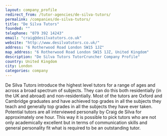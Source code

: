 ```yaml
---
layout: company_profile
redirect_from: /tutor-agencies/de-silva-tutors/
permalink: /companies/de-silva-tutors/
title: "De Silva Tutors"
founded: ""
telephone: "079 392 14243"
email: "craig@desilvatutors.co.uk"
website: "http://www.desilvatutors.co.uk/"
address: "6 Rotherwood Road London SW15 1JZ"
map_address: "6 Rotherwood Road London SW15 1JZ, United Kingdom"
description: "De Silva Tutors TutorCruncher Company Profile"
country: United Kingdom
city: London
categories: company
---
```

De Silva Tutors introduce the highest level tutors for a range of ages and across a broad spectrum of subjects. They can
do this both residentially (in the UK and abroad) and non-residentially. Most of the tutors are Oxford and Cambridge
graduates and have achieved top grades in all the subjects they teach and generally top grades in all the subjects they
have ever taken. Potential tutors are all interviewed personally by Craig de Silva for approximately one hour. This way
it is possible to pick tutors who are not only academically excellent but in terms of communication skills and general
personality fit what is required to be an outstanding tutor.
